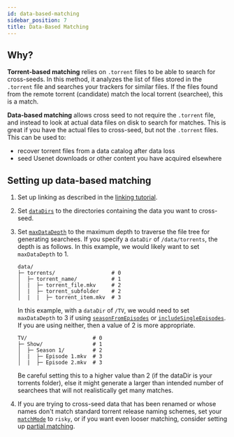 ```yaml
---
id: data-based-matching
sidebar_position: 7
title: Data-Based Matching
---
```


## Why?

**Torrent-based matching** relies on `.torrent` files to be able to search for
cross-seeds. In this method, it analyzes the list of files stored in the
`.torrent` file and searches your trackers for similar files. If the files found
from the remote torrent (candidate) match the local torrent (searchee), this is
a match.

**Data-based matching** allows cross seed to not require the `.torrent` file,
and instead to look at actual data files on disk to search for matches. This is
great if you have the actual files to cross-seed, but not the `.torrent` files.
This can be used to:

-   recover torrent files from a data catalog after data loss
-   seed Usenet downloads or other content you have acquired elsewhere

## Setting up data-based matching

1.  Set up linking as described in the [linking tutorial](linking.md).

2.  Set [`dataDirs`](../basics/options.md#datadirs) to the directories
    containing the data you want to cross-seed.

3.  Set [`maxDataDepth`](../basics/options.md#maxdatadepth) to the maximum depth
    to traverse the file tree for generating searchees. If you specify a
    `dataDir` of `/data/torrents`, the depth is as follows. In this example, we
    would likely want to set `maxDataDepth` to 1.

    ```
    data/
    ├─ torrents/                  # 0
    │  ├─ torrent_name/           # 1
    │  |  ├─ torrent_file.mkv     # 2
    │  |  ├─ torrent_subfolder    # 2
    │  |  |  ├─ torrent_item.mkv  # 3
    ```

    In this example, with a `dataDir` of `/TV`, we would need to set
    `maxDataDepth` to 3 if using [`seasonFromEpisodes`](../basics/options.md#seasonfromepisodes)
    or [`includeSingleEpisodes`](../basics/options.md#includesingleepisodes).
    If you are using neither, then a value of 2 is more appropriate.

    ```
    TV/                     # 0
    ├─ Show/                # 1
    │  ├─ Season 1/         # 2
    │  |  ├─ Episode 1.mkv  # 3
    │  |  ├─ Episode 2.mkv  # 3
    ```

    Be careful setting this to a higher value than 2 (if the dataDir is your
    torrents folder), else it might generate a larger than intended number of
    searchees that will not realistically get many matches.

4.  If you are trying to cross-seed data that has been renamed or whose names
    don't match standard torrent release naming schemes, set your
    [`matchMode`](../basics/options.md#matchmode) to `risky`, or if you want
    even looser matching, consider setting up
    [partial matching](partial-matching.md).
